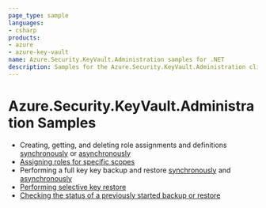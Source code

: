 ```yaml
---
page_type: sample
languages:
- csharp
products:
- azure
- azure-key-vault
name: Azure.Security.KeyVault.Administration samples for .NET
description: Samples for the Azure.Security.KeyVault.Administration client library.
---
```


# Azure.Security.KeyVault.Administration Samples

- Creating, getting, and deleting role assignments and definitions [synchronously](https://github.com/Azure/azure-sdk-for-net/blob/main/sdk/keyvault/Azure.Security.KeyVault.Administration/samples/Sample1_RbacHelloWorldSync.md) or [asynchronously](https://github.com/Azure/azure-sdk-for-net/blob/main/sdk/keyvault/Azure.Security.KeyVault.Administration/samples/Sample1_RbacHelloWorldAsync.md)
- [Assigning roles for specific scopes](https://github.com/Azure/azure-sdk-for-net/blob/main/sdk/keyvault/Azure.Security.KeyVault.Administration/samples/Sample2_RbacScopeAssignment.md)
- Performing a full key key backup and restore [synchronously](https://github.com/Azure/azure-sdk-for-net/blob/main/sdk/keyvault/Azure.Security.KeyVault.Administration/samples/Sample1_BackupHelloWorldSync.md) and [asynchronously](https://github.com/Azure/azure-sdk-for-net/blob/main/sdk/keyvault/Azure.Security.KeyVault.Administration/samples/Sample1_BackupHelloWorldAsync.md)
- [Performing selective key restore](https://github.com/Azure/azure-sdk-for-net/blob/main/sdk/keyvault/Azure.Security.KeyVault.Administration/samples/Sample2_SelectiveRestore.md)
- [Checking the status of a previously started backup or restore](https://github.com/Azure/azure-sdk-for-net/blob/main/sdk/keyvault/Azure.Security.KeyVault.Administration/samples/Sample3_BackRestoreResume.md)
